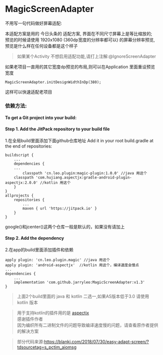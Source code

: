 # MagicScreenAdapter
不用写一句代码做好屏幕适配:

本适配方案是用的 今日头条的 适配方案, 界面在不同尺寸屏幕上是等比缩放的;     
预览的时候请使用 1920x1080 (360dp宽度的分辨率都可以) 的屏幕分辨率预览,预览是什么样在任何设备都是这个样子      

> 如果某个Activity 不想启用适配功能,请打上注解:@IgnoreScreenAdapter   

如果老项目一直用的其它宽度dp预览的布局,则可以在Application 里面重设预览宽度

```
MagicScreenAdapter.initDesignWidthInDp(380);
```

这样可以快速适配老项目

### 依赖方法:
#### To get a Git project into your build:
#### Step 1. Add the JitPack repository to your build file
1.在全局build里面添加下面github仓库地址
Add it in your root build.gradle at the end of repositories:
```
buildscript {
    ...
    dependencies {
	...
        classpath 'cn.leo.plugin:magic-plugin:1.0.0' //java 用这个
	classpath 'com.hujiang.aspectjx:gradle-android-plugin-aspectjx:2.0.0' //kotlin 用这个
    }
}
allprojects {
	repositories {
		...
		maven { url 'https://jitpack.io' }
	}
}
```
google()和jcenter()这两个仓库一般是默认的，如果没有请加上   

#### Step 2. Add the dependency
2.在app的build里面添加插件和依赖
```
apply plugin: 'cn.leo.plugin.magic' //java 用这个
apply plugin: 'android-aspectjx'  //kotlin 用这个，编译速度会慢点
...
dependencies {
	...
	implementation 'com.github.jarryleo:MagicScreenAdapter:v1.3'
}
```
> 上面2个build里面的 java 和 kotlin 二选一,如果AS版本低于3.0 请使用kotlin 版本

> 用于支持kotlin的插件用的是 [aspectjx](https://github.com/HujiangTechnology/gradle_plugin_android_aspectjx)   
> 感谢插件作者    
> 因为编织所有二进制文件的问题导致编译速度慢的问题，请查看原作者提供的解决方案

> 部分代码来源:https://blankj.com/2018/07/30/easy-adapt-screen/?tdsourcetag=s_pctim_aiomsg
